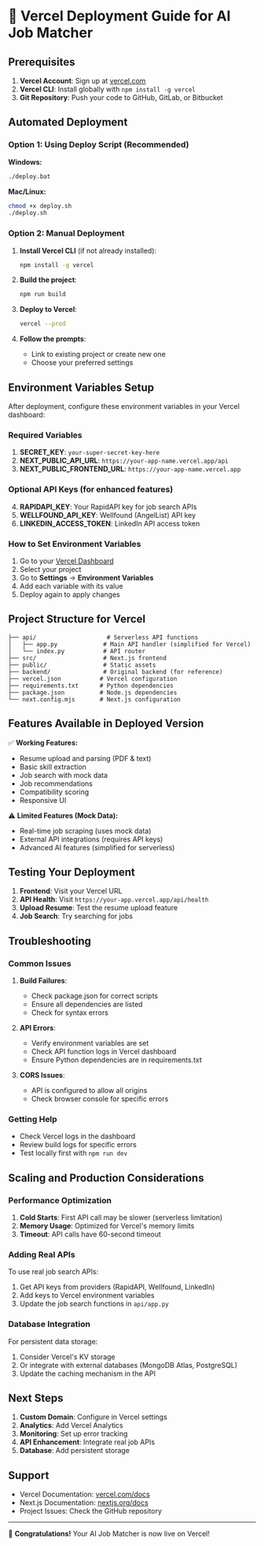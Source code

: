 # 🚀 Vercel Deployment Guide for AI Job Matcher

## Prerequisites

1. **Vercel Account**: Sign up at [vercel.com](https://vercel.com)
2. **Vercel CLI**: Install globally with `npm install -g vercel`
3. **Git Repository**: Push your code to GitHub, GitLab, or Bitbucket

## Automated Deployment

### Option 1: Using Deploy Script (Recommended)

**Windows:**
```bash
./deploy.bat
```

**Mac/Linux:**
```bash
chmod +x deploy.sh
./deploy.sh
```

### Option 2: Manual Deployment

1. **Install Vercel CLI** (if not already installed):
   ```bash
   npm install -g vercel
   ```

2. **Build the project**:
   ```bash
   npm run build
   ```

3. **Deploy to Vercel**:
   ```bash
   vercel --prod
   ```

4. **Follow the prompts**:
   - Link to existing project or create new one
   - Choose your preferred settings

## Environment Variables Setup

After deployment, configure these environment variables in your Vercel dashboard:

### Required Variables

1. **SECRET_KEY**: `your-super-secret-key-here`
2. **NEXT_PUBLIC_API_URL**: `https://your-app-name.vercel.app/api`
3. **NEXT_PUBLIC_FRONTEND_URL**: `https://your-app-name.vercel.app`

### Optional API Keys (for enhanced features)

4. **RAPIDAPI_KEY**: Your RapidAPI key for job search APIs
5. **WELLFOUND_API_KEY**: Wellfound (AngelList) API key
6. **LINKEDIN_ACCESS_TOKEN**: LinkedIn API access token

### How to Set Environment Variables

1. Go to your [Vercel Dashboard](https://vercel.com/dashboard)
2. Select your project
3. Go to **Settings** → **Environment Variables**
4. Add each variable with its value
5. Deploy again to apply changes

## Project Structure for Vercel

```
├── api/                    # Serverless API functions
│   ├── app.py             # Main API handler (simplified for Vercel)
│   └── index.py           # API router
├── src/                   # Next.js frontend
├── public/                # Static assets
├── backend/               # Original backend (for reference)
├── vercel.json           # Vercel configuration
├── requirements.txt      # Python dependencies
├── package.json          # Node.js dependencies
└── next.config.mjs       # Next.js configuration
```

## Features Available in Deployed Version

✅ **Working Features:**
- Resume upload and parsing (PDF & text)
- Basic skill extraction
- Job search with mock data
- Job recommendations
- Compatibility scoring
- Responsive UI

⚠️ **Limited Features (Mock Data):**
- Real-time job scraping (uses mock data)
- External API integrations (requires API keys)
- Advanced AI features (simplified for serverless)

## Testing Your Deployment

1. **Frontend**: Visit your Vercel URL
2. **API Health**: Visit `https://your-app.vercel.app/api/health`
3. **Upload Resume**: Test the resume upload feature
4. **Job Search**: Try searching for jobs

## Troubleshooting

### Common Issues

1. **Build Failures**:
   - Check package.json for correct scripts
   - Ensure all dependencies are listed
   - Check for syntax errors

2. **API Errors**:
   - Verify environment variables are set
   - Check API function logs in Vercel dashboard
   - Ensure Python dependencies are in requirements.txt

3. **CORS Issues**:
   - API is configured to allow all origins
   - Check browser console for specific errors

### Getting Help

- Check Vercel logs in the dashboard
- Review build logs for specific errors
- Test locally first with `npm run dev`

## Scaling and Production Considerations

### Performance Optimization

1. **Cold Starts**: First API call may be slower (serverless limitation)
2. **Memory Usage**: Optimized for Vercel's memory limits
3. **Timeout**: API calls have 60-second timeout

### Adding Real APIs

To use real job search APIs:

1. Get API keys from providers (RapidAPI, Wellfound, LinkedIn)
2. Add keys to Vercel environment variables
3. Update the job search functions in `api/app.py`

### Database Integration

For persistent data storage:
1. Consider Vercel's KV storage
2. Or integrate with external databases (MongoDB Atlas, PostgreSQL)
3. Update the caching mechanism in the API

## Next Steps

1. **Custom Domain**: Configure in Vercel settings
2. **Analytics**: Add Vercel Analytics
3. **Monitoring**: Set up error tracking
4. **API Enhancement**: Integrate real job APIs
5. **Database**: Add persistent storage

## Support

- Vercel Documentation: [vercel.com/docs](https://vercel.com/docs)
- Next.js Documentation: [nextjs.org/docs](https://nextjs.org/docs)
- Project Issues: Check the GitHub repository

---

🎉 **Congratulations!** Your AI Job Matcher is now live on Vercel!
